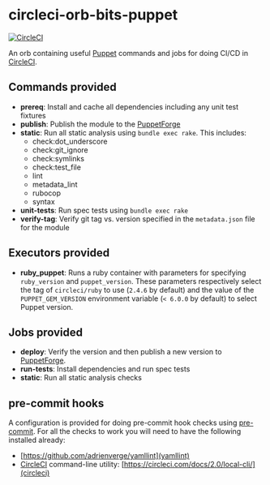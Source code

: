 # circleci-orb-bits-puppet

[![CircleCI](https://circleci.com/gh/broadinstitute/circleci-orb-bits-puppet/tree/master.svg?style=svg)](https://circleci.com/gh/broadinstitute/circleci-orb-bits-puppet/tree/master)

An orb containing useful [Puppet][1] commands and jobs for doing CI/CD in [CircleCI][2].

## Commands provided

* **prereq**: Install and cache all dependencies including any unit test fixtures
* **publish**: Publish the module to the [PuppetForge][4]
* **static**: Run all static analysis using `bundle exec rake`.  This includes:
  * check:dot_underscore
  * check:git_ignore
  * check:symlinks
  * check:test_file
  * lint
  * metadata_lint
  * rubocop
  * syntax
* **unit-tests**: Run spec tests using `bundle exec rake`
* **verify-tag**: Verify git tag vs. version specified in the `metadata.json` file for the module

## Executors provided

* **ruby_puppet**: Runs a ruby container with parameters for specifying `ruby_version` and `puppet_version`.  These parameters respectively select the tag of `circleci/ruby` to use (`2.4.6` by default) and the value of the `PUPPET_GEM_VERSION` environment variable (`< 6.0.0` by default) to select Puppet version.

## Jobs provided

* **deploy**: Verify the version and then publish a new version to [PuppetForge][4].
* **run-tests**: Install dependencies and run spec tests
* **static**: Run all static analysis checks

## pre-commit hooks

A configuration is provided for doing pre-commit hook checks using [pre-commit][7].  For all the checks to work you will need to have the following installed already:

* [https://github.com/adrienverge/yamllint](yamllint)
* [CircleCI][2] command-line utility: [https://circleci.com/docs/2.0/local-cli/](circleci)

[1]: https://puppet.com/ "Puppet"
[2]: https://circleci.com/ "CircleCI"
[7]: https://pre-commit.com/ "pre-commit"
[4]: https://forge.puppet.com/ "PuppetForge"

